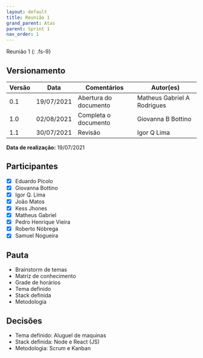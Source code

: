 ```yaml
---
layout: default
title: Reunião 1
grand_parent: Atas
parent: Sprint 1
nav_order: 1
---
```


Reunião 1
{: .fs-9}

## Versionamento

|Versão | Data | Comentários | Autor(es) |
|-------|------|-------------|-----------|
|0.1|19/07/2021| Abertura do documento | Matheus Gabriel A Rodrigues|
|1.0|02/08/2021| Completa o documento | Giovanna B Bottino |
|1.1|30/07/2021| Revisão | Igor Q Lima |

__Data de realização:__ 19/07/2021

## Participantes

- [X] Eduardo Pícolo
- [X] Giovanna Bottino
- [X] Igor Q. Lima
- [X] João Matos
- [X] Kess Jhones
- [X] Matheus Gabriel
- [X] Pedro Henrique Vieira
- [X] Roberto Nóbrega
- [X] Samuel Nogueira

## Pauta

- Brainstorm de temas
- Matriz de conhecimento
- Grade de horários
- Tema definido
- Stack definida
- Metodologia

## Decisões

- Tema definido: Aluguel de maquinas
- Stack definida: Node e React (JS)
- Metodologia: Scrum e Kanban
